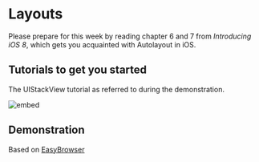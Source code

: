 # Layouts

Please prepare for this week by reading chapter 6 and 7 from *Introducing iOS 8*, which gets you acquainted with Autolayout in iOS.

## Tutorials to get you started

The UIStackView tutorial as referred to during the demonstration.

![embed](https://www.youtube.com/watch?v=O0llR7sfrkc?rel=0&amp;controls=0&amp;showinfo=0)

## Demonstration

Based on [EasyBrowser](http://swifteducation.github.io/teaching_app_development_with_swift/easybrowser.html)

